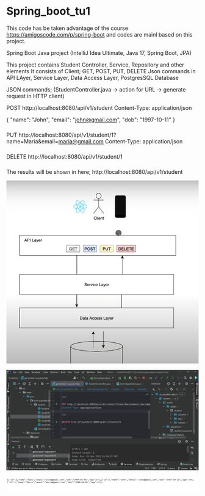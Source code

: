 # Spring_boot_tu1

This code has be taken advantage of the course https://amigoscode.com/p/spring-boot and codes are mainl based on this project. 

Spring Boot Java project (IntelliJ Idea Ultimate, Java 17, Spring Boot, JPA)

This project contains Student Controller, Service, Repository and other elements
It consists of Client; GET, POST, PUT, DELETE Json commands in API LAyer, Service Layer, Data Access Layer, PostgresSQL Database

JSON commands; (StudentController.java -> action for URL -> generate request in HTTP client)

POST http://localhost:8080/api/v1/student
Content-Type: application/json

{
  "name": "John",
  "email": "john@gmail.com",
  "dob": "1997-10-11"
}

###

PUT http://localhost:8080/api/v1/student/1?name=Maria&email=maria@gmail.com
Content-Type: application/json

###

DELETE http://localhost:8080/api/v1/student/1

###

The results will be shown in here;
http://localhost:8080/api/v1/student


![alt text](https://github.com/cuneyterem8/Spring_boot_tu1/blob/master/image1.png?raw=true)

![alt text](https://github.com/cuneyterem8/Spring_boot_tu1/blob/master/image2.png?raw=true)

![alt text](https://github.com/cuneyterem8/Spring_boot_tu1/blob/master/image3.png?raw=true)


